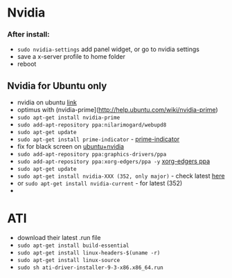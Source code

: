 # Nvidia


### After install:

- `sudo nvidia-settings` add panel widget, or go to nvidia settings
- save a x-server profile to home folder
- reboot

## Nvidia for Ubuntu only

- nvidia on ubuntu [link](https://help.ubuntu.com/community/BinaryDriverHowto/Nvidia)
- optimus with (nvidia-prime](http://help.ubuntu.com/wiki/nvidia-prime)
- `sudo apt-get install nvidia-prime`
- `sudo add-apt-repository ppa:nilarimogard/webupd8`
- `sudo apt-get update`
- `sudo apt-get install prime-indicator` - [prime-indicator](https://github.com/beidl/prime-indicator)
- fix for black screen on [ubuntu+nvidia](http://askubuntu.com/questions/691946/how-to-solve-black-screen-problem-after-installing-nvidia-drivers-on-ubuntu-15-1)
- `sudo add-apt-repository ppa:graphics-drivers/ppa`
- `sudo add-apt-repository ppa:xorg-edgers/ppa -y` [xorg-edgers ppa](https://launchpad.net/~xorg-edgers/+archive/ubuntu/ppa)
- `sudo apt-get update`
- `sudo apt-get install nvidia-XXX (352, only major)` - check latest [here](http://www.nvidia.com/page/home.html)
- or `sudo apt-get install nvidia-current` - for latest (352)
-

# ATI

- download their latest .run file
- `sudo apt-get install build-essential`
- `sudo apt-get install linux-headers-$(uname -r)`
- `sudo apt-get install linux-source`
- `sudo sh ati-driver-installer-9-3-x86.x86_64.run`

